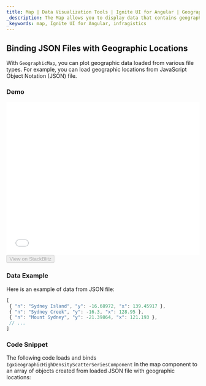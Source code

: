 ```yaml
---
title: Map | Data Visualization Tools | Ignite UI for Angular | Geographic JSON Data | Infragistics
_description: The Map allows you to display data that contains geographic locations from view models or geographic locations loaded from JSON files. View the demo, dependencies, usage and toolbar for more information.
_keywords: map, Ignite UI for Angular, infragistics
---
```


## Binding JSON Files with Geographic Locations

With `GeographicMap`, you can plot geographic data loaded from various file types. For example, you can load geographic locations from JavaScript Object Notation (JSON) file.

### Demo

<div class="sample-container loading" style="height: 400px">
    <iframe id="geo-map-binding-data-json-points-iframe" src='{environment:demosBaseUrl}/maps/geo-map-binding-data-json-points' width="100%" height="100%" seamless frameBorder="0" onload="onXPlatSampleIframeContentLoaded(this);"></iframe>
</div>
<div>
    <button data-localize="stackblitz" disabled class="stackblitz-btn"   data-iframe-id="geo-map-binding-data-json-points-iframe" data-demos-base-url="{environment:demosBaseUrl}">View on StackBlitz
    </button>
</div>

<div class="divider--half"></div>

### Data Example

Here is an example of data from JSON file:

```typescript
[
 { "n": "Sydney Island", "y": -16.68972, "x": 139.45917 },
 { "n": "Sydney Creek", "y": -16.3, "x": 128.95 },
 { "n": "Mount Sydney", "y": -21.39864, "x": 121.193 },
 // ...
]
```

### Code Snippet

The following code loads and binds `IgxGeographicHighDensityScatterSeriesComponent` in the map component to an array of objects created from loaded JSON file with geographic locations:
